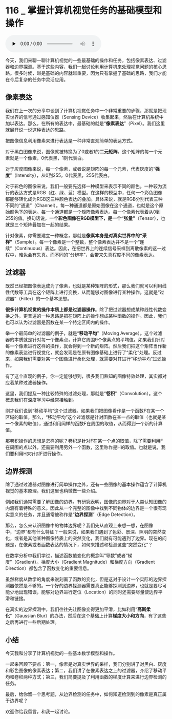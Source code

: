 # 116 _ 掌握计算机视觉任务的基础模型和操作

<audio id="audio" title="116 | 掌握计算机视觉任务的基础模型和操作" controls="" preload="none"><source id="mp3" src="https://static001.geekbang.org/resource/audio/b9/61/b9f3c54effef4af2f0ec11cdd86f1c61.mp3"></audio>

今天，我们来聊一聊计算机视觉的一些最基础的操作和任务，包括像素表达、过滤器和边界探测。基于这些内容，我们一起讨论利用计算机来处理视觉问题的核心思路。很多时候，越是基础的内容就越重要，因为只有掌握了基础的思路，我们才能在今后复杂的任务中灵活应用。

## 像素表达

我们在上一次的分享中谈到了计算机视觉任务中一个非常重要的步骤，那就是把现实世界的信号通过感知仪器（Sensing Device）收集起来，然后在计算机系统中加以表达。那么，在所有的表达中，最基础的就是“**像素表达**”（Pixel）。我们这里就展开说一说这种表达的思路。

把图像信息利用像素来进行表达是一种非常直观简单的表达方式。

对于黑白图像来说，图像就被转换为了0或者1的**二元矩阵**。这个矩阵的每一个元素就是一个像素，0代表黑，1则代表白。

对于灰度图像来说，每一个像素，或者说是矩阵的每一个元素，代表灰度的“**强度**”（Intensity），从0到255，0代表黑，255代表白。

对于彩色的图像来说，我们一般要先选择一种模型来表示不同的颜色。一种较为流行的表达方式是RGB（红、绿、蓝）模型。在这样的模型中，任何一个彩色图像都能够转化成为RGB这三种颜色表达的叠加。具体来说，就是RGB分别代表三种不同的“通道”（Channel）。每一种通道都是原始图像在这个通道，也就是这个原始颜色下的表达。每一个通道都是一个矩阵像素表达。每一个像素代表着从0到255的值。换句话说，**一个彩色图像在RGB模型下，是一个“张量”**（Tensor），也就是三个矩阵叠加在一起的结果。

针对像素，你需要建立一种概念，那就是**像素本身是对真实世界中的“采样”**（Sample）。每一个像素是一个整数，整个像素表达并不是一个“连续”（Continuous）表达。因此，在把世界上的连续信号采样到离散像素的这一过程中，难免会有失真。而不同的“分辨率”，会带来失真程度不同的像素表达。

## 过滤器

既然已经把图像表达成为了像素，也就是某种矩阵的形式，那么我们就可以利用线性代数等工具在这个矩阵上进行变换，从而能够对图像进行某种操作。这就是“过滤器”（Filter）的一个基本思想。

**很多计算机视觉的操作本质上都是过滤器操作**。除了把过滤器想成某种线性代数变换之外，更普遍的一种思路是把在矩阵上的操作想成某种函数的操作。因此，我们也可以认为过滤器是函数在某一个特定区间内的操作。

举一个最简单的过滤器的例子，就是“**移动平均**”（Moving Average）。这个过滤器的本质就是针对每一个像素点，计算它周围9个像素点的平均值。如果我们针对每一个像素进行这样的操作，就会得到一个新的矩阵。然后我们把这个矩阵当作新的像素表达进行视觉化，就会发现是在原有图像基础上进行了“柔化”处理。反过来，如果我们需要对某一个图像进行柔化处理，就需要对其进行“移动平均”过滤操作。

有了这个直观的例子，你一定能够想到，很多我们熟知的图像特效处理，其实都对应着某种过滤器操作。

这里，我们提及一种比较特殊的过滤处理，那就是“**卷积**”（Convolution）。这个概念我们在深度学习中经常接触到。

刚才我们说到“移动平均”这个过滤器。如果我们把图像看作是一个函数F在某一个区域的取值，那么，“移动平均”这个过滤器是针对函数在某一点的取值（也就是某一个像素的取值），通过利用同样的函数F在周围的取值，从而得到一个新的计算值。

那卷积操作的思想是怎样的呢？卷积是针对F在某一个点的取值，除了需要利用F在周围的点以外，还需要利用另外一个函数，这里称作是H的取值。也就是说，我们要利用H来针对F进行操作。

## 边界探测

除了通过过滤器对图像进行简单操作之外，还有一些图像的基本操作蕴含了计算机视觉的基本原理。我们这里也稍微做一些介绍。

例如我们通常需要了解图像的边界。有研究表明，图像的边界对于人类认知图像的内涵有着特殊的意义。因此从一个完整的图像中找到不同物体的边界是一个很有现实意义的任务，并且通常被称作是“**边界探测**”（Edge Detection）。

那么，怎么来认识图像中的物体边界呢？我们先从直观上来想一想，在图像中，“边界”都有什么特征？一般来说，如果我们遇到了色彩、景深、照明的突然变化，或者是其他某种图像特质上的突然变化，我们就有可能遇到了边界。现在的问题是，在像素或者函数表达的情况下，如何来描述和检测这些“突然变化”？

在数学分析中我们学过，描述函数值变化的概念叫“导数”或者“梯度”（Gradient）。梯度大小（Gradient Magnitude）和梯度方向（Gradient Direction）都包含了函数变化的重要信息。

虽然梯度从数学的角度来说刻画了函数的变化，但是这对于设计一个实际的边界探测器依然是不够的。一个好的边界探测器需要真正能够探测到边界，也就是要尽可能少地出现错误，能够对边界进行定位（Location）的同时还需要尽量使边界平滑和链接。

在真实的边界探测中，我们往往先让图像变得更加平滑，比如利用“**高斯柔化**”（Gaussian Blur）的办法，然后在这个基础上计算**梯度大小和方向**，有了这些之后再进行一些后期处理。

## 小结

今天我和分享了计算机视觉的一些基本数学模型和操作。

一起来回顾下要点：第一，像素是对真实世界的采样，我们分别讲了对黑白、灰度和彩色图像的像素表达；第二，我们讲了在像素表达之上的过滤器，介绍了移动平均和卷积两种方式；第三，我们简要提及了利用函数的梯度计算来进行边界检测的任务。

最后，给你留一个思考题，从边界检测的任务中，如何知道检测到的像素是真正属于边界呢？

欢迎你给我留言，和我一起讨论。


